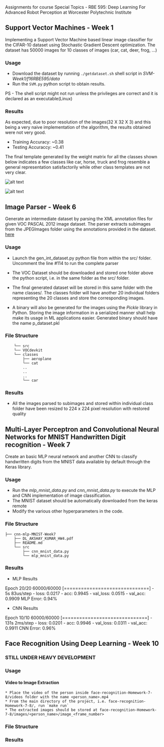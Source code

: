 Assignments for course Special Topics - RBE 595: Deep Learning For Advanced Robot Perception at Worcester Polytechnic Institute

## Support Vector Machines - Week 1

Implementing a Support Vector Machine based linear image classifier for the CIFAR-10 dataset using Stochastic Gradient Descent optimization. The dataset has 50000 images for 10 classes of images (car, cat, deer, frog, ...)

### Usage

* Download the dataset by running `./getdataset.sh` shell script in _SVM-Week1/f16RBE595/data_ 
* Run the `SVM.py` python script to obtain results.

PS - The shell script might not run unless the privileges are correct and it is declared as an executable(Linux)

### Results

As expected, due to poor resolution of the images(32 X 32 X 3) and this being a very naive implementation of the algorithm, the results obtained were not very good.

* Training Accuracy: ~0.38
* Testing Accuraccy: ~0.41

The final template generated by the weight matrix for all the classes shown below indicates a few classes like car, horse, truck and frog resemble a general representation satisfactorily while other class templates are  not very clear. 

![alt text](https://github.com/kumar-akshay324/dl-assignments/raw/master/SVM-Week1/results/SVM_results_CIFAR-10.png "Final Template Generated from weights")

![alt text](https://github.com/kumar-akshay324/dl-assignments/raw/master/SVM-Week1/results/loss_iters.png "Variation in Loss over the several iterations")


## Image Parser - Week 6

Generate an intermediate dataset by parsing the XML annotation files for given VOC PASCAL 2012 image dataset. The parser extracts subimages from the JPEGImages folder using the annotations provided in the dataset. [here](http://host.robots.ox.ac.uk/pascal/VOC/voc2012/#devkit)

### Usage

* Launch the gen_int_dataset.py python file from within the src/ folder. Uncomment the line #114 to run the complete parser 
* The VOC Dataset should be downloaded and stored one folder above the python script, i.e. in the same folder as the src/ folder. 
* The final generated dataset will be stored in this same folder with the name classes/. The classes folder will have another 20 individual folders representing the 20 classes and store the corresponding images. 

* A binary will also be generated for the images using the _Pickle_ library  in Python. Storing the image information in a serialized manner shall help make its usage in ML applications easier. Generated binary should have the name p_dataset.pkl

### File Structure


```├── Image-parser-Week6
	└── src
	└── VOCdevkit	
	└── classes
	    ├── aeroplane
	    └── cat
	    ..
	    ..
	    ..
	    └── car
```

### Results

* All the images parsed to subimages and stored within individual class folder have been resized to 224 x 224 pixel resolution with restored quality

## Multi-Layer Perceptron and Convolutional Neural Networks for MNIST Handwritten Digit recognition - Week 7

Create an basic MLP neural network and another CNN to classify handwritten digits from the MNIST data available by default through the Keras library. 

### Usage

* Run the _mlp_mnist_data.py_ and _cnn_mnist_data.py_ to execute the MLP and CNN implementation of image classification.
* The MNIST dataset should be automatically downloaded from the keras remote
* Modify the various other hyperparameters in the code.

### File Structure
```
├── cnn-mlp-MNIST-Week7
	├── DL_AKSHAY_KUMAR_HW4.pdf
	├── README.md
	└── src
	    ├── cnn_mnist_data.py
	    └── mlp_mnist_data.py
```

### Results

* MLP Results

Epoch 20/20
60000/60000 [==============================] - 5s 83us/step - loss: 0.0217 - acc: 0.9945 - val_loss: 0.0515 - val_acc: 0.9909
MLP Error: 0.94%

* CNN Results

Epoch 10/10
60000/60000 [==============================] - 131s 2ms/step - loss: 0.0201 - acc: 0.9946 - val_loss: 0.0311 - val_acc: 0.9911
CNN Error: 0.96%


## Face Recognition Using Deep Learning - Week 10

### STILL UNDER HEAVY DEVELOPMENT

### Usage

#### Video to Image Extraction
	* Place the video of the person inside face-recognition-Homework-7-8/videos folder with the name <person_name>.mp4
	* From the main directory of the project, i.e. face-recognition-Homework-7-8/, run `make run`
	* The extracted images should be stored at face-recognition-Homework-7-8/images/<person_name>/image_<frame_number>

### File Structure

### Results

